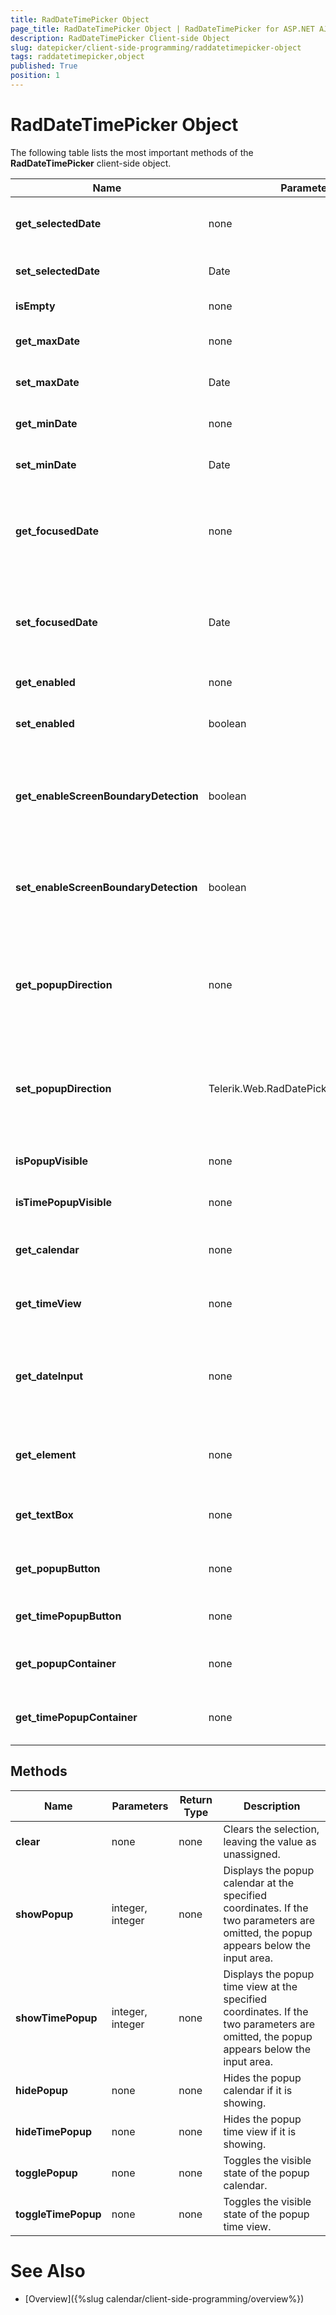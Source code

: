 ```yaml
---
title: RadDateTimePicker Object
page_title: RadDateTimePicker Object | RadDateTimePicker for ASP.NET AJAX Documentation
description: RadDateTimePicker Client-side Object
slug: datepicker/client-side-programming/raddatetimepicker-object
tags: raddatetimepicker,object
published: True
position: 1
---
```


# RadDateTimePicker Object



The following table lists the most important methods of the **RadDateTimePicker** client-side object.




| Name | Parameters | Return Type | Description |
| ------ | ------ | ------ | ------ |
| **get_selectedDate** |none|Date|Returns the selected date and time, or null if no date is selected.|
| **set_selectedDate** |Date|none|Assigns the value of the date/time picker.|
| **isEmpty** |none|boolean|Returns **true** if the value is unassigned.|
| **get_maxDate** |none|Date|Returns the latest dateand time the user can select.|
| **set_maxDate** |Date|none|Sets the latest date and time the user can select.|
| **get_minDate** |none|Date|Returns the earliest date and time the user can select.|
| **set_minDate** |Date|none|Sets the earliest date and time the user can select.|
| **get_focusedDate** |none|Date|Returns the date that determines the view the popup calendar uses when the value of the date/time picker is not assigned.|
| **set_focusedDate** |Date|none|Sets the date that determines the view the popup calendar uses when the value of the date/time picker is not assigned.|
| **get_enabled** |none|boolean|Gets whether the control is enabled.|
| **set_enabled** |boolean|none|Sets whether the control is enabled and operable by the user.|
| **get_enableScreenBoundaryDetection** |boolean|none|Gets whether the control switches the popup direction automatically, depending on the proximity of the page boundaries.|
| **set_enableScreenBoundaryDetection** |boolean|none|Sets whether the control switches the popup direction automatically, depending on the proximity of the page boundaries.|
| **get_popupDirection** |none|Telerik.Web.RadDatePickerPopupDirection|Gets the (default) popup direction of the calendar and timeview popups. This property is related to the screen boundary detection.|
| **set_popupDirection** |Telerik.Web.RadDatePickerPopupDirection|none|Sets the (default) popup direction of the calendar and timeview popups. This property is related to the screen boundary detection.|
| **isPopupVisible** |none|boolean|Returns whether the popup calendar is visible.|
| **isTimePopupVisible** |none|boolean|Returns whether the popup time view is visible.|
| **get_calendar** |none|RadCalendar|Returns a reference to the client object for the popup calendar.|
| **get_timeView** |none|RadTimeView|Returns a reference to the client object for the popup time view.|
| **get_dateInput** |none|RadDateInput|Returns a reference to the client object for the input area. For details on using this object, see the **RadInput** documentation.|
| **get_element** |none|HTML element|Returns the DOM element for the entire **RadDateTimePicker** control.|
| **get_textBox** |none|HTML element|Returns the DOM element for the text box that implements the input area.|
| **get_popupButton** |none|HTML element|Returns the DOM element for the calendar popup button.|
| **get_timePopupButton** |none|HTML element|returns the DOM element for the time popup button.|
| **get_popupContainer** |none|HTML element|Returns the DOM element for the <DIV> that contains the popup calendar.|
| **get_timePopupContainer** |none|HTML element|Returns the DOM element for the <DIV> that contains the popup time view.|

## Methods


| Name | Parameters | Return Type | Description |
| ------ | ------ | ------ | ------ |
| **clear** |none|none|Clears the selection, leaving the value as unassigned.|
| **showPopup** |integer, integer|none|Displays the popup calendar at the specified coordinates. If the two parameters are omitted, the popup appears below the input area.|
| **showTimePopup** |integer, integer|none|Displays the popup time view at the specified coordinates. If the two parameters are omitted, the popup appears below the input area.|
| **hidePopup** |none|none|Hides the popup calendar if it is showing.|
| **hideTimePopup** |none|none|Hides the popup time view if it is showing.|
| **togglePopup** |none|none|Toggles the visible state of the popup calendar.|
| **toggleTimePopup** |none|none|Toggles the visible state of the popup time view.|

# See Also

 * [Overview]({%slug calendar/client-side-programming/overview%})
